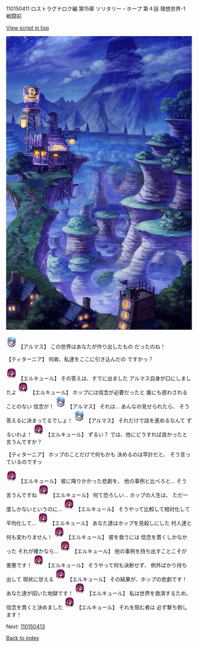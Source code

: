 110150411 ロストラグナロク編 第15章 ソリタリー・ホープ 第４話 理想世界-1 戦闘前

[View script in lisp](../scripts/110150411.txt)

![005_Wilderness_Night.png](../images/backgrounds/005_Wilderness_Night.png)

<img src="../images/units/3103811.png" alt="3103811.png" height="34"/>
【アルマス】
この世界はあなたが作り出したもの
だったのね！

【ティターニア】
何故、私達をここに引き込んだの
ですかっ？

<img src="../images/units/3202519.png" alt="3202519.png" height="34"/>
【エルキュール】
その答えは、すでに出ました
アルマス自身が口にしましたよ

<img src="../images/units/3202519.png" alt="3202519.png" height="34"/>
【エルキュール】
ホップには信念が必要だったと
誰にも惑わされることのない
信念が！

<img src="../images/units/3103811.png" alt="3103811.png" height="34"/>
【アルマス】
それは…
あんなの見せられたら、
そう答えるに決まってるでしょ！

<img src="../images/units/3103811.png" alt="3103811.png" height="34"/>
【アルマス】
それだけで話を進めるなんて
ずるいわよ！

<img src="../images/units/3202519.png" alt="3202519.png" height="34"/>
【エルキュール】
ずるい？
では、他にどうすれば良かったと
言うんですか？

【ティターニア】
ホップのことだけで何もかも
決めるのは早計だと、
そう言っているのですっ

<img src="../images/units/3202519.png" alt="3202519.png" height="34"/>
【エルキュール】
彼に降りかかった悲劇を、
他の事例と比べろと…
そう言うんですね

<img src="../images/units/3202519.png" alt="3202519.png" height="34"/>
【エルキュール】
何て恐ろしい…
ホップの人生は、
ただ一度しかないというのに…

<img src="../images/units/3202519.png" alt="3202519.png" height="34"/>
【エルキュール】
そうやって比較して相対化して
平均化して…

<img src="../images/units/3202519.png" alt="3202519.png" height="34"/>
【エルキュール】
あなた達はホップを見殺しにした
村人達と何も変わりません！

<img src="../images/units/3202519.png" alt="3202519.png" height="34"/>
【エルキュール】
彼を救うには
信念を貫くしかなかった
それが確かなら…

<img src="../images/units/3202519.png" alt="3202519.png" height="34"/>
【エルキュール】
他の事例を持ち出すことこそが
害悪です！

<img src="../images/units/3202519.png" alt="3202519.png" height="34"/>
【エルキュール】
そうやって何も決断せず、
例外ばかり持ち出して
現状に甘える

<img src="../images/units/3202519.png" alt="3202519.png" height="34"/>
【エルキュール】
その結果が、ホップの悲劇です！
あなた達が招いた地獄です！

<img src="../images/units/3202519.png" alt="3202519.png" height="34"/>
【エルキュール】
私は世界を救済するため、
信念を貫くと決めました

<img src="../images/units/3202519.png" alt="3202519.png" height="34"/>
【エルキュール】
それを阻む者は
必ず撃ち倒します！

Next: [110150413](110150413.md)

[Back to index](index.md)
